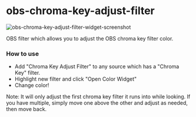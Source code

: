 # obs-chroma-key-adjust-filter

![obs-chroma-key-adjust-filter-widget-screenshot](https://user-images.githubusercontent.com/67430347/219967832-34116430-b88b-4ae5-91de-7f2f5f77a47c.png)

OBS filter which allows you to adjust the OBS chroma key filter color.

### How to use
- Add "Chroma Key Adjust Filter" to any source which has a "Chroma Key" filter.
- Highlight new filter and click "Open Color Widget"
- Change color!

Note: It will only adjust the first chroma key filter it runs into while looking.  If you have multiple, simply move one above the other and adjust as needed, then move back.
